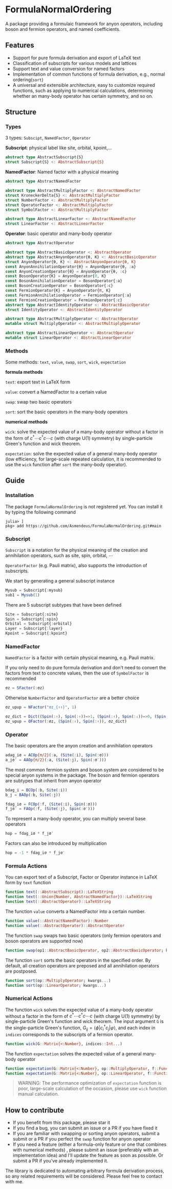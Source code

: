 # FormulaNormalOrdering

A package providing a formulaic framework for anyon operators, including boson and fermion operators, and named coefficients.

## Features

- Support for pure formula derivation and export of LaTeX text
- Classification of subscripts for various models and lattices
- Support text and value conversion for named factors
- Implementation of common functions of formula derivation, e.g., normal ordering(`sort`)
- A universal and extensible architecture, easy to customize required functions, such as applying to numerical calculations, determining whether an many-body operator has certain symmetry, and so on.

## Structure

### Types

3 types: `Subscipt`, `NamedFactor`, `Operator`

**Subscript**: physical label like site, orbital, kpoint,...

```julia
abstract type AbstractSubscript{S}
struct Subscript{S} <: AbstractSubscript{S}
```

**NamedFactor**: Named factor with a physical meaning

```julia
abstract type AbstractNamedFactor

abstract type AbstractMultiplyFactor <: AbstractNamedFactor
struct KroneckerDelta{S} <: AbstractMultiplyFactor
struct NumberFactor <: AbstractMultiplyFactor
struct OperatorFactor <: AbstractMultiplyFactor
struct SymbolFactor <: AbstractMultiplyFactor

abstract type AbstractLinearFactor <: AbstractNamedFactor
struct LinearFactor <: AbstractLinearFactor
```

**Operator**: basic operator and many-body operator

```julia
abstract type AbstractOperator

abstract type AbstractBasicOperator <: AbstractOperator
abstract type AbstractAnyonOperator{θ, K} <: AbstractBasicOperator
struct AnyonOperator{θ, K} <: AbstractAnyonOperator{θ, K}
const AnyonAnnihilationOperator{θ} = AnyonOperator{θ, :a}
const AnyonCreationOperator{θ} = AnyonOperator{θ, :c}
const BosonOperator{K} = AnyonOperator{0, K}
const BosonAnnihilationOperator = BosonOperator{:a}
const BosonCreationOperator = BosonOperator{:c}
const FermionOperator{K} = AnyonOperator{π, K}
const FermionAnnihilationOperator = FermionOperator{:a}
const FermionCreationOperator = FermionOperator{:c}
abstract type AbstractIdentityOperator <: AbstractBasicOperator
struct IdentityOperator <: AbstractIdentityOperator

abstract type AbstractMultiplyOperator <: AbstractOperator
mutable struct MultiplyOperator <: AbstractMultiplyOperator

abstract type AbstractLinearOperator <: AbstractOperator
mutable struct LinearOperator <: AbstractLinearOperator
```

### Methods

Some methods: `text`, `value`, `swap`, `sort`, `wick`, `expectation`

**formula methods**

`text`: export text in LaTeX form

`value`: convert a NamedFactor to a certain value

`swap`: swap two basic operators

`sort`: sort the basic operators in the many-body operators

**numerical methods**

`wick`: solve the expected value of a many-body operator without a factor in the form of $c^\dagger\cdots c^\dagger c\cdots c$ (with charge U(1) symmetry) by single-particle Green's function and wick theorem.

`expectation`: solve the expected value of a general many-body operator (low efficiency, for large-scale repeated calculation, it is recommended to use the `wick` function after `sort` the many-body operator).

## Guide

### Installation

The package `FormulaNormalOrdering` is not registered yet. You can install it by typing the following command

```julia-repl
julia> ]
pkg> add https://github.com/Asmendeus/FormulaNormalOrdering.git#main
```

### Subscript

`Subscript` is a notation for the physical meaning of the creation and annihilation operators, such as site, spin, orbital, $\cdots$

`OperatorFactor` (e.g. Pauli matrix), also supports the introduction of subscripts.

We start by generating a general subscript instance

```julia
Mysub = Subscript{:mysub}
sub1 = Mysub(1)
```

There are 5 subscript subtypes that have been defined

```julia
Site = Subscript{:site}
Spin = Subscript{:spin}
Orbital = Subscript{:orbital}
Layer = Subscript{:layer}
Kpoint = Subscript{:kpoint}
```

### NamedFactor

`NamedFactor` is a factor with certain physical meaning, e.g. Pauli matrix.

If you only need to do pure formula derivation and don't need to convert the factors from text to concrete values, then the use of `SymbolFactor` is recommended

```julia
σz = SFactor(:σz)
```

Otherwise `NumberFactor` and `OperatorFactor` are a better choice

```julia
σz_upup = NFactor("σz_{↑↑}", 1)

σz_dict = Dict((Spin(:↑), Spin(:↑))=>1, (Spin(:↑), Spin(:↓))=>0, (Spin(:↓), Spin(:↑))=>0, (Spin(:↓), Spin(:↓))=>-1)
σz_upup = OFactor(:σz, (Spin(:↑), Spin(:↑)), σz_dict)
```

### Operator

The basic operators are the anyon creation and annihilation operators

```julia
adag_iσ = ACOp{π/2}(:a, (Site(:i), Spin(:σ)))
a_jσ′ = AAOp{π/2}(:a, (Site(:j), Spin(:σ′)))
```

The most common fermion system and boson system are considered to be special anyon systems in the package. The boson and fermion operators are subtypes that inherit from anyon operator

```julia
bdag_i = BCOp(:b, Site(:i))
b_j = BAOp(:b, Site(:j))

fdag_iσ = FCOp(:f, (Site(:i), Spin(:σ)))
f_jσ′ = FAOp(:f, (Site(:j), Spin(:σ′)))
```

To represent a many-body operator, you can multiply several base operators

```julia
hop = fdag_iσ * f_jσ′
```

Factors can also be introduced by multiplication

```julia
hop = -1 * fdag_iσ * f_jσ′
```

### Formula Actions

You can export text of a Subscript, Factor or Operator instance in LaTeX form by `text` function

```julia
function text(::AbstractSubscript)::LaTeXString
function text(::Union{Number, AbstractNamedFactor})::LaTeXString
function text(::AbstractOperator)::LaTeXString
```

The function `value` converts a NamedFactor into a certain number.

```julia
function value(::AbstractNamedFactor)::Number
function value(::AbstractOperator)::AbstractOperator
```

The function `swap` swaps two basic operators (only fermion operators and boson operators are supported now)

```julia
function swap(op1::AbstractBasicOperator, op2::AbstractBasicOperator; kwargs...)
```

The function `sort` sorts the basic operators in the specified order. By default, all creation operators are preposed and all annihilation operators are postposed.

```julia
function sort(op::MultiplyOperator; kwargs...)
function sort(op::LinearOperator; kwargs...)
```

### Numerical Actions

The function `wick` solves the expected value of a many-body operator without a factor in the form of $c^\dagger\cdots c^\dagger c\cdots c$ (with charge U(1) symmetry) by single-particle Green's function and wick theorem. The input argument `G` is the single-particle Green's function, $G_{ij} = ⟨ϕ|c^\dagger_i c_j|φ⟩$, and each index in `indices` corresponds to the subscripts of a fermion operator.

```julia
function wick(G::Matrix{<:Number}, indices::Int...)
```

The function `expectation` solves the expected value of a general many-body operator

```julia
function expectation(G::Matrix{<:Number}, op::MultiplyOperator, f::Function)
function expectation(G::Matrix{<:Number}, op::LinearOperator, f::Function)
```

> WARNING: The performance optimization of `expectation` function is poor, large-scale calculation of the occasion, please use `wick` function manual calculation.

## How to contribute

- If you benefit from this package, please star it
- If you find a bug, you can submit an issue or a PR if you have fixed it
- If you are familiar with swapping or sorting anyon operators, submit a submit or a PR if you perfect the `swap` function for anyon operator
- If you need a feature (either a formula-only feature or one that combines with numerical methods) , please submit an issue (preferably with an implementation idea) and I'll update the feature as soon as possible. Or submit a PR if you've already implemented it.

The library is dedicated to automating arbitrary formula derivation process, so any related requirements will be considered. Please feel free to contact with me.
